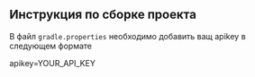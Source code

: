 ## Инструкция по сборке проекта

В файл `gradle.properties` необходимо добавить ващ apikey в следующем формате

apikey=YOUR_API_KEY